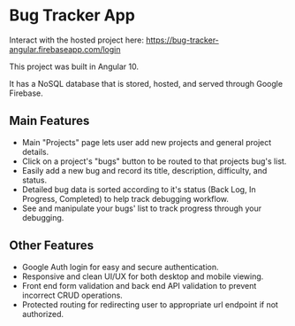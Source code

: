 # Bug Tracker App

Interact with the hosted project here: https://bug-tracker-angular.firebaseapp.com/login

This project was built in Angular 10.

It has a NoSQL database that is stored, hosted, and served through Google Firebase.

## Main Features

- Main "Projects" page lets user add new projects and general project details.
- Click on a project's "bugs" button to be routed to that projects bug's list.
- Easily add a new bug and record its title, description, difficulty, and status.
- Detailed bug data is sorted according to it's status (Back Log, In Progress, Completed) to help track debugging workflow.
- See and manipulate your bugs' list to track progress through your debugging.

## Other Features

- Google Auth login for easy and secure authentication.
- Responsive and clean UI/UX for both desktop and mobile viewing.
- Front end form validation and back end API validation to prevent incorrect CRUD operations.
- Protected routing for redirecting user to appropriate url endpoint if not authorized.

